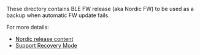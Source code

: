 These directory contains BLE FW release (aka Nordic FW) to be used as a backup when automatic FW update fails.

For more details:
* [Nordic release content](https://github.com/ComThings/PandwaRF/wiki/Firmware-Releases)
* [Support Recovery Mode](https://github.com/ComThings/PandwaRF/wiki/Support-Recovery-Mode)


